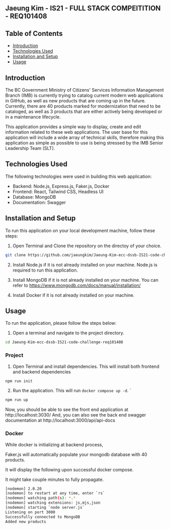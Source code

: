 ## Jaeung Kim - IS21 - FULL STACK COMPEITITION - REQ101408

## Table of Contents

- [Introduction](#introduction)
- [Technologies Used](#technologies-used)
- [Installation and Setup](#installation-and-setup)
- [Usage](#usage)

## Introduction

The BC Government Ministry of Citizens' Services Information Management Branch (IMB) is currently trying to catalog current modern web applications in GitHub, as well as new products that are coming up in the future. Currently, there are 40 products marked for modernization that need to be cataloged, as well as 3 products that are either actively being developed or in a maintenance lifecycle.

This application provides a simple way to display, create and edit information related to these web applications. The user base for this application will include a wide array of technical skills, therefore making this application as simple as possible to use is being stressed by the IMB Senior Leadership Team (SLT).

## Technologies Used

The following technologies were used in building this web application:

- Backend: Node.js, Express.js, Faker.js, Docker
- Frontend: React, Tailwind CSS, Headless UI
- Database: MongoDB
- Documentation: Swagger

## Installation and Setup

To run this application on your local development machine, follow these steps:

1. Open Terminal and Clone the repository on the directoy of your choice.

```bash
git clone https://github.com/jaeungkim/Jaeung-Kim-ecc-dssb-IS21-code-challenge-req101408.git
```

2. Install Node.js if it is not already installed on your machine. Node.js is required to run this application.

3. Install MongoDB if it is not already installed on your machine. You can refer to https://www.mongodb.com/docs/manual/installation/

4. Install Docker if it is not already installed on your machine. 

## Usage

To run the application, please follow the steps below:

1. Open a terminal and navigate to the project directory.

```bash
cd Jaeung-Kim-ecc-dssb-IS21-code-challenge-req101408
```

### Project

1. Open Terminal and install dependencies. This will install both frontend and backend dependencies

```bash
npm run init
```

2. Run the application. This will run `docker compose up -d`.
`
```bash
npm run up
```

Now, you should be able to see the front end application at http://localhost:3030/
And, you can also see the back end swagger documentation at http://localhost:3000/api/api-docs

### Docker

While docker is initializing at backend process,

Faker.js will automatically populate your mongodb database with 40 products.

It will display the following upon successful docker compose.

It might take couple minutes to fully propagate.

```bash
[nodemon] 2.0.20
[nodemon] to restart at any time, enter `rs`
[nodemon] watching path(s): *.*
[nodemon] watching extensions: js,mjs,json
[nodemon] starting `node server.js`
Listening on port 3000
Successfully connected to MongoDB
Added new products
```

